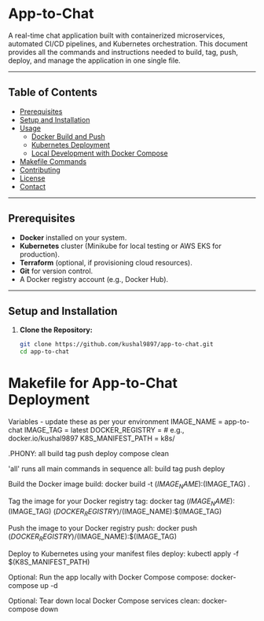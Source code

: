 # App-to-Chat

A real-time chat application built with containerized microservices, automated CI/CD pipelines, and Kubernetes orchestration. This document provides all the commands and instructions needed to build, tag, push, deploy, and manage the application in one single file.

---

## Table of Contents
- [Prerequisites](#prerequisites)
- [Setup and Installation](#setup-and-installation)
- [Usage](#usage)
  - [Docker Build and Push](#docker-build-and-push)
  - [Kubernetes Deployment](#kubernetes-deployment)
  - [Local Development with Docker Compose](#local-development-with-docker-compose)
- [Makefile Commands](#makefile-commands)
- [Contributing](#contributing)
- [License](#license)
- [Contact](#contact)

---

## Prerequisites

- **Docker** installed on your system.
- **Kubernetes** cluster (Minikube for local testing or AWS EKS for production).
- **Terraform** (optional, if provisioning cloud resources).
- **Git** for version control.
- A Docker registry account (e.g., Docker Hub).

---

## Setup and Installation

1. **Clone the Repository:**
   ```bash
   git clone https://github.com/kushal9897/app-to-chat.git
   cd app-to-chat

# Makefile for App-to-Chat Deployment

Variables - update these as per your environment
IMAGE_NAME       = app-to-chat
IMAGE_TAG        = latest
DOCKER_REGISTRY  = <your-registr>   # e.g., docker.io/kushal9897
K8S_MANIFEST_PATH = k8s/

.PHONY: all build tag push deploy compose clean

 'all' runs all main commands in sequence
all: build tag push deploy

 Build the Docker image
build:
	docker build -t $(IMAGE_NAME):$(IMAGE_TAG) .

 Tag the image for your Docker registry
tag:
	docker tag $(IMAGE_NAME):$(IMAGE_TAG) $(DOCKER_REGISTRY)/$(IMAGE_NAME):$(IMAGE_TAG)

 Push the image to your Docker registry
push:
	docker push $(DOCKER_REGISTRY)/$(IMAGE_NAME):$(IMAGE_TAG)

 Deploy to Kubernetes using your manifest files
deploy:
	kubectl apply -f $(K8S_MANIFEST_PATH)

 Optional: Run the app locally with Docker Compose
compose:
	docker-compose up -d

Optional: Tear down local Docker Compose services
clean:
	docker-compose down
